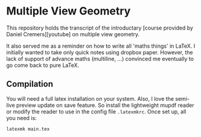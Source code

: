 # Multiple View Geometry

This repository holds the transcript of the introductary
[course provided by Daniel Cremers][youtube]
on multiple view geometry.

It also served me as a reminder on how to write all 'maths things' in LaTeX.
I initially wanted to take only quick notes using dropbox paper.
However, the lack of support of advance maths (multiline, ...)
convinced me eventually to go come back to pure LaTeX.

## Compilation

You will need a full latex installation on your system.
Also, I love the semi-live preview update on save feature.
So install the lightweight mupdf reader or modify the reader
to use in the config file `.latexmkrc`.
Once set up, all you need is:
```sh
latexmk main.tex
```
